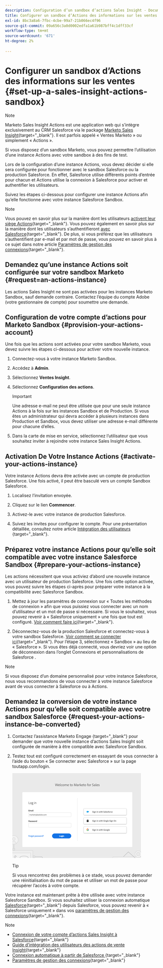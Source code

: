 ```yaml
---
description: Configuration d’un sandbox d’actions Sales Insight - Documents Marketo - Documentation du produit
title: Configurer un sandbox d’Actions des informations sur les ventes
exl-id: 8bc3a8a6-7fbc-4cbe-99a7-21b066ec4f96
source-git-commit: 09a656c3a0d0002edfa1a61b987bff4c1dff33cf
workflow-type: tm+mt
source-wordcount: '671'
ht-degree: 2%

---
```


# Configurer un sandbox d’Actions des informations sur les ventes {#set-up-a-sales-insight-actions-sandbox}

>[!NOTE]
>
>Marketo Sales Insight Actions est une application web qui s’intègre exclusivement au CRM Salesforce via le package [Marketo Sales Insight](/help/marketo/product-docs/marketo-sales-insight/msi-for-salesforce/installation/install-marketo-sales-insight-package-in-salesforce-appexchange.md){target="_blank"}. Il est parfois appelé « Ventes Marketo » ou simplement « Actions ».

Si vous disposez d’un sandbox Marketo, vous pouvez permettre l’utilisation d’une instance Actions avec votre sandbox à des fins de test.

Lors de la configuration d’une instance Actions, vous devez décider si elle sera configurée pour fonctionner avec le sandbox Salesforce ou la production Salesforce. En effet, Salesforce utilise différents points d’entrée pour chacun et Actions utilise la connexion à Salesforce pour activer et authentifier les utilisateurs.

Suivez les étapes ci-dessous pour configurer une instance Actions afin qu’elle fonctionne avec votre instance Salesforce Sandbox.

>[!NOTE]
>
>Vous pouvez en savoir plus sur la manière dont les utilisateurs [activent leur siège Actions](/help/marketo/product-docs/marketo-sales-insight/actions/getting-started/sales-insight-actions-user-onboarding-checklist.md){target="_blank"}. Vous pouvez également en savoir plus sur la manière dont les utilisateurs s’authentifieront [avec Salesforce](/help/marketo/product-docs/marketo-sales-insight/actions/admin/auto-login-from-salesforce.md){target="_blank"}. De plus, si vous préférez que les utilisateurs s’authentifient par e-mail et par mot de passe, vous pouvez en savoir plus à ce sujet dans notre article [Paramètres de gestion des connexions](/help/marketo/product-docs/marketo-sales-insight/actions/admin/login-management-settings.md){target="_blank"}.

## Demandez qu’une instance Actions soit configurée sur votre sandbox Marketo {#request=an-actions-instance}

Les actions Sales Insight ne sont pas activées pour les instances Marketo Sandbox, sauf demande contraire. Contactez l’équipe du compte Adobe (votre gestionnaire de compte) pour soumettre une demande.

## Configuration de votre compte d’actions pour Marketo Sandbox {#provision-your-actions-account}

Une fois que les actions sont activées pour votre sandbox Marketo, vous devez suivre les étapes ci-dessous pour activer votre nouvelle instance.

1. Connectez-vous à votre instance Marketo Sandbox.

1. Accédez à **Admin**.

1. Sélectionnez **Ventes Insight**.

1. Sélectionnez **Configuration des actions**.

   >[!IMPORTANT]
   >
   >Une adresse e-mail ne peut être utilisée que pour une seule instance Actions à la fois sur les instances Sandbox et de Production. Si vous êtes un administrateur qui devra accéder à plusieurs instances dans Production et Sandbox, vous devez utiliser une adresse e-mail différente pour chacune d’elles.

1. Dans la carte de mise en service, sélectionnez l’utilisateur que vous souhaitez inviter à rejoindre votre instance Sales Insight Actions.

## Activation De Votre Instance Actions {#activate-your-actions-instance}

Votre instance Actions devra être activée avec un compte de production Salesforce. Une fois activé, il peut être basculé vers un compte Sandbox Salesforce.

1. Localisez l’invitation envoyée.

1. Cliquez sur le lien **Commencer**.

1. Activez-le avec votre instance de production Salesforce.

1. Suivez les invites pour configurer le compte. Pour une présentation détaillée, consultez notre article [ Intégration des utilisateurs ](/help/marketo/product-docs/marketo-sales-insight/actions/getting-started/sales-insight-actions-user-onboarding-guide.md){target="_blank"}.

## Préparez votre instance Actions pour qu’elle soit compatible avec votre instance Salesforce Sandbox {#prepare-your-actions-instance}

Les actions nécessitent que vous activiez d’abord une nouvelle instance avec un utilisateur de production Salesforce. Une fois cette option activée, vous pouvez suivre les étapes ci-après pour préparer votre instance à la compatibilité avec Salesforce Sandbox.

1. Mettez à jour les paramètres de connexion sur « Toutes les méthodes de connexion » afin que vous puissiez vous connecter avec un nom d’utilisateur et un mot de passe si nécessaire. Si vous le souhaitez, vous pouvez revenir à « Salesforce uniquement » une fois que tout est configuré. [Voir comment faire ici](/help/marketo/product-docs/marketo-sales-insight/actions/admin/login-management-settings.md){target="_blank"}.

1. Déconnectez-vous de la production Salesforce et connectez-vous à votre sandbox Salesforce. [Voir comment se connecter ici](/help/marketo/product-docs/marketo-sales-insight/actions/crm/salesforce-integration/connect-your-sales-insight-actions-account-to-salesforce.md){target="_blank"}. Pour l’étape 3, sélectionnez « Sandbox » au lieu de « Salesforce ». Si vous êtes déjà connecté, vous devriez voir une option de déconnexion dans l’onglet Connexions et personnalisations de Salesforce .

>[!NOTE]
>
>Si vous disposez d’un domaine personnalisé pour votre instance Salesforce, nous vous recommandons de vous connecter à votre instance Salesforce avant de vous connecter à Salesforce ou à Actions.

## Demandez la conversion de votre instance Actions pour qu’elle soit compatible avec votre sandbox Salesforce {#request-your-actions-instance-be-converted}

1. Contactez l’assistance Marketo Engage [](https://nation.marketo.com/t5/support/ct-p/Support){target="_blank"} pour demander que votre nouvelle instance d’actions Sales Insight soit configurée de manière à être compatible avec Salesforce Sandbox.

1. Testez tout est configuré correctement en essayant de vous connecter à l’aide du bouton « Se connecter avec Salesforce » sur la page toutapp.com/login.

   ![](assets/set-up-a-sales-insight-actions-sandbox-1.png)

   >[!TIP]
   >
   >Si vous rencontrez des problèmes à ce stade, vous pouvez demander une réinitialisation du mot de passe et utiliser un mot de passe pour récupérer l’accès à votre compte.

Votre instance est maintenant prête à être utilisée avec votre instance Salesforce Sandbox. Si vous souhaitez utiliser la connexion automatique [Salesforce](/help/marketo/product-docs/marketo-sales-insight/actions/admin/auto-login-from-salesforce.md){target="_blank"} depuis Salesforce, vous pouvez revenir à « Salesforce uniquement » dans vos [paramètres de gestion des connexions](/help/marketo/product-docs/marketo-sales-insight/actions/admin/login-management-settings.md){target="_blank"}.

>[!NOTE]
>
>* [Connexion de votre compte d’actions Sales Insight à Salesforce](/help/marketo/product-docs/marketo-sales-insight/actions/crm/salesforce-integration/connect-your-sales-insight-actions-account-to-salesforce.md){target="_blank"}
>* [Guide d’intégration des utilisateurs des actions de vente Insight](/help/marketo/product-docs/marketo-sales-insight/actions/getting-started/sales-insight-actions-user-onboarding-guide.md){target="_blank"}
>* [ Connexion automatique à partir de Salesforce ](/help/marketo/product-docs/marketo-sales-insight/actions/admin/auto-login-from-salesforce.md){target="_blank"}
>* [Paramètres de gestion des connexions](/help/marketo/product-docs/marketo-sales-insight/actions/admin/login-management-settings.md){target="_blank"}
